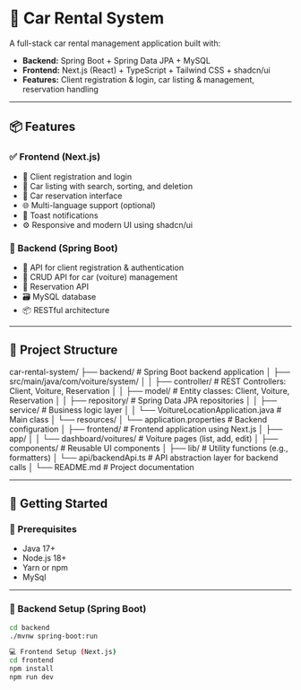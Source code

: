 # 🚗 Car Rental System

A full-stack car rental management application built with:

- **Backend:** Spring Boot + Spring Data JPA + MySQL
- **Frontend:** Next.js (React) + TypeScript + Tailwind CSS + shadcn/ui
- **Features:** Client registration & login, car listing & management, reservation handling

---

## 📦 Features

### ✅ Frontend (Next.js)
- 🔐 Client registration and login
- 🚗 Car listing with search, sorting, and deletion
- 📝 Car reservation interface
- 🌐 Multi-language support (optional)
- 🍞 Toast notifications
- ⚙️ Responsive and modern UI using shadcn/ui

### 🔧 Backend (Spring Boot)
- 🔐 API for client registration & authentication
- 🚗 CRUD API for car (voiture) management
- 📅 Reservation API
- 🗃️ MySQL database 
- 📦 RESTful architecture

---

## 📁 Project Structure

car-rental-system/
├── backend/                  # Spring Boot backend application
│   ├── src/main/java/com/voiture/system/
│   │   ├── controller/       # REST Controllers: Client, Voiture, Reservation
│   │   ├── model/            # Entity classes: Client, Voiture, Reservation
│   │   ├── repository/       # Spring Data JPA repositories
│   │   ├── service/          # Business logic layer
│   │   └── VoitureLocationApplication.java  # Main class
│   └── resources/
│       └── application.properties           # Backend configuration
│
├── frontend/                 # Frontend application using Next.js
│   ├── app/
│   │   └── dashboard/voitures/              # Voiture pages (list, add, edit)
│   ├── components/          # Reusable UI components
│   ├── lib/                 # Utility functions (e.g., formatters)
│   └── api/backendApi.ts    # API abstraction layer for backend calls
│
└── README.md                # Project documentation




---

## 🚀 Getting Started

### 🧰 Prerequisites

- Java 17+
- Node.js 18+
- Yarn or npm
- MySql 

---

### 🔧 Backend Setup (Spring Boot)

```bash
cd backend
./mvnw spring-boot:run

💻 Frontend Setup (Next.js)
cd frontend
npm install
npm run dev


